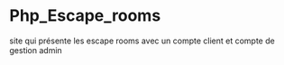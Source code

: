 # Php_Escape_rooms
site qui présente les escape rooms avec un compte client et compte de gestion admin
